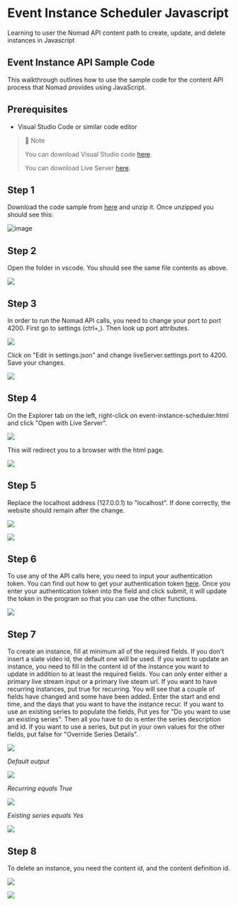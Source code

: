 # Event Instance Scheduler Javascript
Learning to user the Nomad API content path to create, update, and delete instances in Javascript

## Event Instance API Sample Code

This walkthrough outlines how to use the sample code for the content API process that Nomad provides using JavaScript.

## Prerequisites

- Visual Studio Code or similar code editor

> 📘 Note
> 
> You can download Visual Studio code [here](https://code.visualstudio.com/).
> 
> You can download Live Server [here](https://ritwickdey.github.io/vscode-live-server/).

## Step 1

Download the code sample from [here](https://download-directory.github.io/?url=https://github.com/Nomad-Media/samples/tree/main/nomad-samples/js/event-instance-scheduler) and unzip it. Once unzipped you should see this:

![image](https://github.com/Nomad-Media/samples/assets/47163171/60e2ccb9-e092-48be-8a3f-172a60077f44)

## Step 2

Open the folder in vscode. You should see the same file contents as above.

![](https://files.readme.io/d1d2f7b-image.png)

## Step 3

In order to run the Nomad API calls, you need to change your port to port 4200. First go to settings (ctrl+,). Then look up port attributes.

![](https://files.readme.io/7ca4a72-settings.png)

Click on "Edit in settings.json" and change liveServer.settings.port to 4200. Save your changes.

![](https://files.readme.io/199b2b4-liveserver.png)

## Step 4

On the Explorer tab on the left, right-click on event-instance-scheduler.html and click "Open with Live Server".

![](https://files.readme.io/2ea3a1f-image.png)

This will redirect you to a browser with the html page.

![](https://files.readme.io/aed0900-image.png)

## Step 5

Replace the localhost address (127.0.0.1) to "localhost". If done correctly, the website should remain after the change.

![](https://files.readme.io/86db6ff-eventinstanceweb.png)

![](https://files.readme.io/53a3ba4-eventinstancelh.png)

## Step 6

To use any of the API calls here, you need to input your authentication token. You can find out how to get your authentication token [here](https://github.com/Nomad-Media/samples/blob/main/nomad-samples/js/account-authenticaton/Readme.md). Once you enter your authentication token into the field and click submit, it will update the token in the program so that you can use the other functions.

![](https://files.readme.io/0833290-image.png)

## Step 7

To create an instance, fill at minimum all of the required fields. If you don't insert a slate video id, the default one will be used. If you want to update an instance, you need to fill in the content id of the instance you want to update in addition to at least the required fields. You can only enter either a primary live stream input or a primary live steam url. If you want to have recurring instances, put true for recurring. You will see that a couple of fields have changed and some have been added. Enter the start and end time, and the days that you want to have the instance recur. If you want to use an existing series to populate the fields, Put yes for "Do you want to use an existing series". Then all you have to do is enter the series description and id. If you want to use a series, but put in your own values for the other fields, put false for "Override Series Details".

![](https://files.readme.io/e6405d6-image.png)

*Default output*

![](https://files.readme.io/0452932-image.png)

*Recurring equals True*

![](https://files.readme.io/30e4455-image.png)

*Existing series equals Yes*


![](https://files.readme.io/b57f411-image.png)

## Step 8

To delete an instance, you need the content id, and the content definition id.

![](https://files.readme.io/6fc0429-image.png)

![](https://files.readme.io/6fc0429-image.png)
